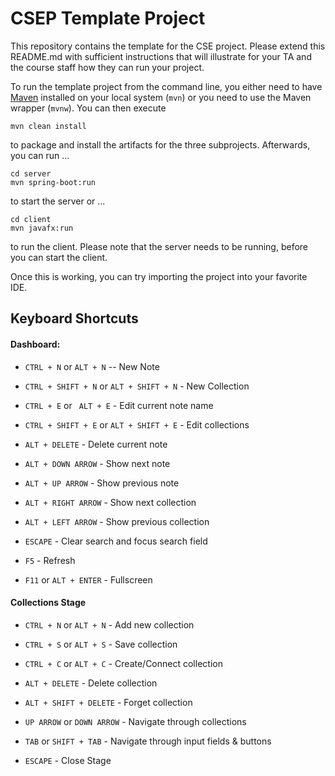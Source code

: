 # CSEP Template Project

This repository contains the template for the CSE project. Please extend this README.md with sufficient instructions that will illustrate for your TA and the course staff how they can run your project.

To run the template project from the command line, you either need to have [Maven](https://maven.apache.org/install.html) installed on your local system (`mvn`) or you need to use the Maven wrapper (`mvnw`). You can then execute

	mvn clean install

to package and install the artifacts for the three subprojects. Afterwards, you can run ...

	cd server
	mvn spring-boot:run

to start the server or ...

	cd client
	mvn javafx:run

to run the client. Please note that the server needs to be running, before you can start the client.

Once this is working, you can try importing the project into your favorite IDE.

## Keyboard Shortcuts
#### Dashboard:
- ```CTRL + N``` or ```ALT + N``` -- New Note
- ```CTRL + SHIFT + N``` or ```ALT + SHIFT + N``` - New Collection


- ```CTRL + E``` or ``` ALT + E``` - Edit current note name
- ```CTRL + SHIFT + E``` or ```ALT + SHIFT + E``` - Edit collections


- ```ALT + DELETE``` - Delete current note


- ```ALT + DOWN ARROW``` - Show next note
- ```ALT + UP ARROW``` - Show previous note
- ```ALT + RIGHT ARROW``` - Show next collection
- ```ALT + LEFT ARROW``` - Show previous collection


- ```ESCAPE``` - Clear search and focus search field
- ```F5``` - Refresh
- ```F11``` or ```ALT + ENTER``` - Fullscreen

#### Collections Stage
- ```CTRL + N``` or ```ALT + N``` - Add new collection
- ```CTRL + S``` or ```ALT + S``` - Save collection
- ```CTRL + C``` or ```ALT + C``` - Create/Connect collection
- ```ALT + DELETE``` - Delete collection
- ```ALT + SHIFT + DELETE``` - Forget collection


- ```UP ARROW``` or ```DOWN ARROW``` - Navigate through collections
- ```TAB``` or ```SHIFT + TAB``` - Navigate through input fields & buttons


- ```ESCAPE``` - Close Stage